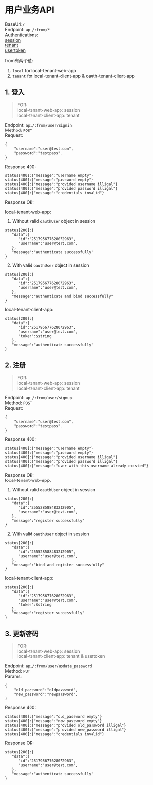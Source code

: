 # 用户业务API

BaseUrl:`/`  
Endpoint: `api/:from/*`  
Authentications:  
[session](https://github.com/ccnuyan/starcedu_auth/blob/master/docs/session-authentication.md)     
[tenant](https://github.com/ccnuyan/starcedu_auth/blob/master/docs/tenant-authentication.md)  
[usertoken](https://github.com/ccnuyan/starcedu_auth/blob/master/docs/usertoken-authentication.md)  

from有两个值:
1. `local` for local-tenant-web-app  
2. `tenant` for local-tenant-client-app & oauth-tenant-client-app
## 1. 登入  

>FOR:  
local-tenant-web-app: session   
local-tenant-client-app: tenant

Endpoint: `api/:from/user/signin`  
Method: `POST`  
Request:
```
{  
    "username":"user@test.com",
    "password":"testpass",
}
```  

Response 400:

```
status[400]:{"message":"username empty"}
status[400]:{"message":"password empty"}
status[400]:{"message":"provided username illigal"}
status[400]:{"message":"provided password illigal"}
status[400]:{"message":"credentials invalid"}
```

Response OK:

local-tenant-web-app:  
1. Without valid `oauthUser` object in session
```
status[200]:{  
   "data":{  
      "id":"251795677628072963",
      "username":"user@test.com",
   },
   "message":"authenticate successfully"
}
```
2. With valid `oauthUser` object in session
```
status[200]:{  
   "data":{  
      "id":"251795677628072963",
      "username":"user@test.com",
   },
   "message":"authenticate and bind successfully"
}
```
local-tenant-client-app:  
```
status[200]:{  
   "data":{  
      "id":"251795677628072963",
      "username":"user@test.com",
      "token":$string
   },
   "message":"authenticate successfully"
}
```
## 2. 注册

>FOR:  
local-tenant-web-app: session  
local-tenant-client-app: tenant

Endpoint: `api/:from/user/signup`  
Method: `POST`  
Request:
```
{  
    "username":"user@test.com",
    "password":"testpass",
}
```  

Response 400:

```
status[400]:{"message":"username empty"}
status[400]:{"message":"password empty"}
status[400]:{"message":"provided username illigal"}
status[400]:{"message":"provided password illigal"}
status[400]:{"message":"user with this username already existed"}
```

Response OK:  
local-tenant-web-app:  
1. Without valid `oauthUser` object in session
```
status[200]:{  
   "data":{  
      "id":"255528588483232905",
      "username":"user@test.com",
   },
   "message":"register successfully"
}
```
2. With valid `oauthUser` object in session
```
status[200]:{  
   "data":{  
      "id":"255528588483232905",
      "username":"user@test.com",
   },
   "message":"bind and register successfully"
}
```
local-tenant-client-app:  
```
status[200]:{  
   "data":{  
      "id":"251795677628072963",
      "username":"user@test.com",
      "token":$string
   },
   "message":"register successfully"
}
```
## 3. 更新密码

>FOR:  
local-tenant-web-app: session  
local-tenant-client-app: tenant & usertoken  

Endpoint: `api/:from/user/update_password`  
Method: `PUT`  
Params: 
```
{  
    "old_password":"oldpassword",
    "new_password":"newpassword",
}
```
Response 400: 
```
status[400]:{"message":"old_password empty"}
status[400]:{"message":"new_password empty"}
status[400]:{"message":"provided old_password illigal"}
status[400]:{"message":"provided new_password illigal"}
status[400]:{"message":"credentials invalid"}
```
Response OK:  
```
status[200]:{  
   "data":{  
      "id":"251795677628072963",
      "username":"user@test.com",
   },
   "message":"authenticate successfully"
}
```
